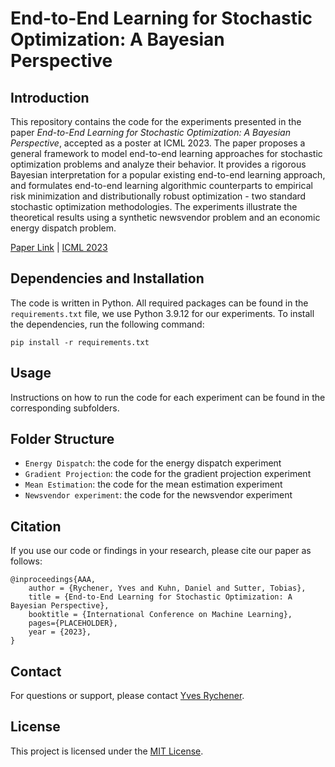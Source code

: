 # End-to-End Learning for Stochastic Optimization: A Bayesian Perspective

## Introduction
This repository contains the code for the experiments presented in the paper _End-to-End Learning for Stochastic Optimization: A Bayesian Perspective_, accepted as a poster at ICML 2023. The paper proposes a general framework to model end-to-end learning approaches for stochastic optimization problems and analyze their behavior. It provides a rigorous Bayesian interpretation for a popular existing end-to-end learning approach, and formulates end-to-end learning algorithmic counterparts to empirical risk minimization and distributionally robust optimization - two standard stochastic optimization methodologies. The experiments illustrate the theoretical results using a synthetic newsvendor problem and an economic energy dispatch problem.

[Paper Link](https://arxiv.org/abs/2306.04174) | [ICML 2023](https://icml.cc/virtual/2023/poster/24210)

## Dependencies and Installation
The code is written in Python. All required packages can be found in the `requirements.txt` file, we use Python 3.9.12 for our experiments. To install the dependencies, run the following command:

```
pip install -r requirements.txt
```


## Usage
Instructions on how to run the code for each experiment can be found in the corresponding subfolders.

## Folder Structure
- `Energy Dispatch`: the code for the energy dispatch experiment
- `Gradient Projection`: the code for the gradient projection experiment
- `Mean Estimation`: the code for the mean estimation experiment
- `Newsvendor experiment`: the code for the newsvendor experiment

## Citation
If you use our code or findings in your research, please cite our paper as follows:

```
@inproceedings{AAA,
    author = {Rychener, Yves and Kuhn, Daniel and Sutter, Tobias},
    title = {End-to-End Learning for Stochastic Optimization: A Bayesian Perspective},
    booktitle = {International Conference on Machine Learning},
    pages={PLACEHOLDER},
    year = {2023},
}
```

## Contact
For questions or support, please contact [Yves Rychener](mailto:yves.rychener@epfl.ch).

## License
This project is licensed under the [MIT License](LICENSE).
